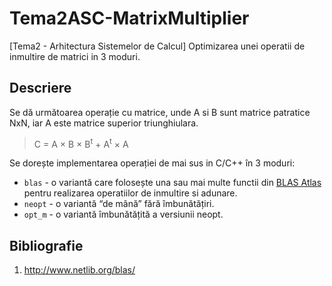 # Tema2ASC-MatrixMultiplier
[Tema2 - Arhitectura Sistemelor de Calcul] 
Optimizarea unei operatii de inmultire de matrici in 3 moduri.

## Descriere 
Se dă următoarea operație cu matrice, unde A si B sunt matrice patratice NxN, iar A este matrice superior triunghiulara.
> C = A × B × B<sup>t</sup> + A<sup>t</sup> × A

Se dorește implementarea operației de mai sus in C/C++ în 3 moduri:
- `blas` - o variantă care folosește una sau mai multe functii din [BLAS Atlas] pentru realizarea operatiilor de inmultire si adunare.
- `neopt` - o variantă “de mână” fără îmbunătățiri.
- `opt_m` - o variantă îmbunătățită a versiunii neopt.


## Bibliografie
1. http://www.netlib.org/blas/


[BLAS Atlas]: http://www.netlib.org/blas/

